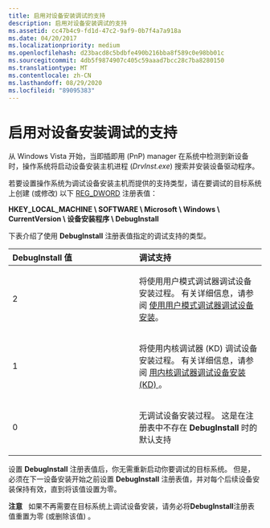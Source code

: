 ```yaml
---
title: 启用对设备安装调试的支持
description: 启用对设备安装调试的支持
ms.assetid: cc47b4c9-fd1d-47c2-9af9-0b7f4a7a918a
ms.date: 04/20/2017
ms.localizationpriority: medium
ms.openlocfilehash: d23bacd8c5bdbfe490b216bba8f589c0e98bb01c
ms.sourcegitcommit: 4db5f9874907c405c59aaad7bcc28c7ba8280150
ms.translationtype: MT
ms.contentlocale: zh-CN
ms.lasthandoff: 08/29/2020
ms.locfileid: "89095383"
---
```

# <a name="enabling-support-for-debugging-device-installations"></a>启用对设备安装调试的支持


从 Windows Vista 开始，当即插即用 (PnP) manager 在系统中检测到新设备时，操作系统将启动设备安装主机进程 (*DrvInst.exe*) 搜索并安装设备驱动程序。

若要设置操作系统为调试设备安装主机而提供的支持类型，请在要调试的目标系统上创建 (或修改) 以下 [REG_DWORD](/windows/desktop/SysInfo/registry-value-types) 注册表值：

**HKEY_LOCAL_MACHINE \\ SOFTWARE \\ Microsoft \\ Windows \\ CurrentVersion \\ 设备安装程序 \\ DebugInstall**

下表介绍了使用 **DebugInstall** 注册表值指定的调试支持的类型。

<table>
<colgroup>
<col width="50%" />
<col width="50%" />
</colgroup>
<thead>
<tr class="header">
<th align="left">DebugInstall 值</th>
<th align="left">调试支持</th>
</tr>
</thead>
<tbody>
<tr class="odd">
<td align="left"><p>2</p></td>
<td align="left"><p>将使用用户模式调试器调试设备安装过程。 有关详细信息，请参阅 <a href="debugging-device-installations-with-a-user-mode-debugger.md" data-raw-source="[Debugging Device Installations with a User-mode Debugger](debugging-device-installations-with-a-user-mode-debugger.md)">使用用户模式调试器调试设备安装</a>。</p></td>
</tr>
<tr class="even">
<td align="left"><p>1</p></td>
<td align="left"><p>将使用内核调试器 (KD) 调试设备安装过程。 有关详细信息，请参阅 <a href="debugging-device-installations-with-the-kernel-debugger--kd-.md" data-raw-source="[Debugging Device Installations with the Kernel Debugger (KD)](debugging-device-installations-with-the-kernel-debugger--kd-.md)">用内核调试器调试设备安装 (KD) </a>。</p></td>
</tr>
<tr class="odd">
<td align="left"><p>0</p></td>
<td align="left"><p>无调试设备安装过程。 这是在注册表中不存在 <strong>DebugInstall</strong> 时的默认支持</p></td>
</tr>
</tbody>
</table>

 

设置 **DebugInstall** 注册表值后，你无需重新启动你要调试的目标系统。 但是，必须在下一设备安装开始之前设置 **DebugInstall** 注册表值，并对每个后续设备安装保持有效，直到将该值设置为零。

**注意**   如果不再需要在目标系统上调试设备安装，请务必将**DebugInstall**注册表值重置为零 (或删除该值) 。

 

 

